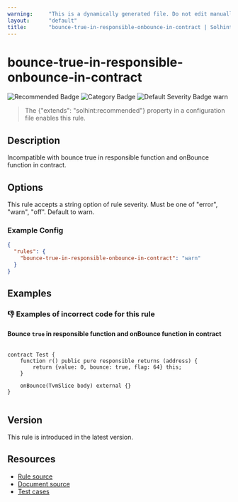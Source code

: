```yaml
---
warning:     "This is a dynamically generated file. Do not edit manually."
layout:      "default"
title:       "bounce-true-in-responsible-onbounce-in-contract | Solhint"
---
```


# bounce-true-in-responsible-onbounce-in-contract
![Recommended Badge](https://img.shields.io/badge/-Recommended-brightgreen)
![Category Badge](https://img.shields.io/badge/-Security%20Rules-informational)
![Default Severity Badge warn](https://img.shields.io/badge/Default%20Severity-warn-yellow)
> The {"extends": "solhint:recommended"} property in a configuration file enables this rule.


## Description
Incompatible with bounce true in responsible function and onBounce function in contract.

## Options
This rule accepts a string option of rule severity. Must be one of "error", "warn", "off". Default to warn.

### Example Config
```json
{
  "rules": {
    "bounce-true-in-responsible-onbounce-in-contract": "warn"
  }
}
```


## Examples
### 👎 Examples of **incorrect** code for this rule

#### Bounce `true` in responsible function and onBounce function in contract

```solidity

contract Test {
    function r() public pure responsible returns (address) {
        return {value: 0, bounce: true, flag: 64} this;
    }

    onBounce(TvmSlice body) external {}
}        
    
```

## Version
This rule is introduced in the latest version.

## Resources
- [Rule source](https://github.com/protofire/solhint/tree/master/lib/rules/security/bounce-true-in-responsible-onbounce-in-contract.js)
- [Document source](https://github.com/protofire/solhint/tree/master/docs/rules/security/bounce-true-in-responsible-onbounce-in-contract.md)
- [Test cases](https://github.com/protofire/solhint/tree/master/test/rules/security/bounce-true-in-responsible-onbounce-in-contract.js)
